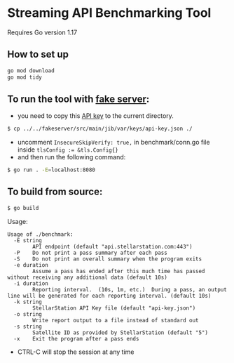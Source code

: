 # Streaming API Benchmarking Tool

Requires Go version 1.17

## How to set up

```sh
go mod download
go mod tidy
```

## To run the tool with [fake server](../../fakeserver):
- you need to copy this [API key](../../fakeserver/src/main/jib/var/keys/api-key.json) to the current directory.
```bash
$ cp ../../fakeserver/src/main/jib/var/keys/api-key.json ./
```
- uncomment ```InsecureSkipVerify: true,``` in benchmark/conn.go file inside ```tlsConfig := &tls.Config{}```
- and then run the following command:

```bash
$ go run . -E=localhost:8080
```

## To build from source:
```bash
$ go build
```

Usage:
```
Usage of ./benchmark:
  -E string
    	API endpoint (default "api.stellarstation.com:443")
  -P	Do not print a pass summary after each pass
  -S	Do not print an overall summary when the program exits
  -e duration
    	Assume a pass has ended after this much time has passed without receiving any additional data (default 10s)
  -i duration
    	Reporting interval.  (10s, 1m, etc.)  During a pass, an output line will be generated for each reporting interval. (default 10s)
  -k string
    	StellarStation API Key file (default "api-key.json")
  -o string
    	Write report output to a file instead of standard out
  -s string
    	Satellite ID as provided by StellarStation (default "5")
  -x	Exit the program after a pass ends
```

* CTRL-C will stop the session at any time
